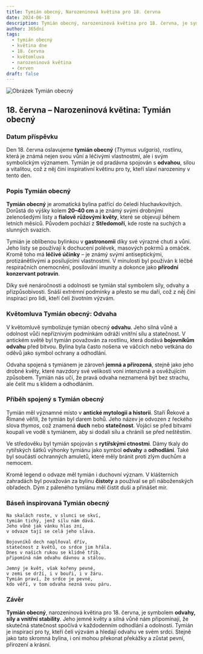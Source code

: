 ```yaml
---
title: Tymián obecný, Narozeninová květina pro 18. června
date: 2024-06-18
description: Tymián obecný, narozeninová květina pro 18. června, je symbolem Odvaha. Objevte její jedinečný význam, fascinující příběhy a poezii, která oslavuje její krásu.
author: 365dní
tags:
  - tymián obecný
  - květina dne
  - 18. června
  - květomluva
  - narozeninová květina
  - červen
draft: false
---
```


![Obrázek Tymián obecný](https://cdn.pixabay.com/photo/2020/05/07/12/57/thyme-5141399_640.jpg#center)


## 18. června – Narozeninová květina: Tymián obecný

### Datum příspěvku

Den 18. června oslavujeme **tymián obecný** (_Thymus vulgaris_), rostlinu, která je známá nejen svou vůní a léčivými vlastnostmi, ale i svým symbolickým významem. Tymián je od pradávna spojován s **odvahou**, silou a vitalitou, což z něj činí inspirativní květinu pro ty, kteří slaví narozeniny v tento den.

### Popis Tymián obecný

**Tymián obecný** je aromatická bylina patřící do čeledi hluchavkovitých. Dorůstá do výšky kolem **20–40 cm** a je známý svými drobnými zelenošedými listy a **fialově růžovými květy**, které se objevují během letních měsíců. Původem pochází z **Středomoří**, kde roste na suchých a slunných svazích.

Tymián je oblíbenou bylinkou v **gastronomii** díky své výrazné chuti a vůni. Jeho listy se používají k dochucení polévek, masových pokrmů a omáček. Kromě toho má **léčivé účinky** – je známý svými antiseptickými, protizánětlivými a posilujícími vlastnostmi. V minulosti byl používán k léčbě respiračních onemocnění, posilování imunity a dokonce jako **přírodní konzervant potravin**.

Díky své nenáročnosti a odolnosti se tymián stal symbolem síly, odvahy a přizpůsobivosti. Snáší extrémní podmínky a přesto se mu daří, což z něj činí inspiraci pro lidi, kteří čelí životním výzvám.

### Květomluva Tymián obecný: Odvaha

V květomluvě symbolizuje tymián obecný **odvahu**. Jeho silná vůně a odolnost vůči nepříznivým podmínkám odráží vnitřní sílu a statečnost. V antickém světě byl tymián považován za rostlinu, která dodává **bojovníkům odvahu** před bitvou. Bylina byla často nošena ve váčcích nebo vetkána do oděvů jako symbol ochrany a odhodlání.

Odvaha spojená s tymiánem je zároveň **jemná a přirozená**, stejně jako jeho drobné květy, které navzdory své velikosti voní intenzivně a osvěžujícím způsobem. Tymián nás učí, že pravá odvaha neznamená být bez strachu, ale čelit mu s klidem a odhodláním.

### Příběh spojený s Tymián obecný

Tymián měl významné místo v **antické mytologii a historii**. Staří Řekové a Římané věřili, že tymián byl darem bohů. Jeho název je odvozen z řeckého slova _thymos_, což znamená **duch** nebo **statečnost**. Vojáci se před bitvami koupali ve vodě s tymiánem, aby si dodali sílu a chránili se před neštěstím.

Ve středověku byl tymián spojován s **rytířskými ctnostmi**. Dámy tkaly do rytířských šátků výhonky tymiánu jako symbol **odvahy** a **odhodlání**. Také byl součástí ochranných amuletů, které měly bránit proti zlým duchům a nemocem.

Kromě legend o odvaze měl tymián i duchovní význam. V klášterních zahradách byl považován za bylinu **čistoty** a používal se při náboženských obřadech. Dým z páleného tymiánu měl čistit duši a přinášet mír.

### Báseň inspirovaná Tymián obecný

```
Na skalách roste, v slunci se skví,  
tymián tichý, jenž sílu nám dává.  
Jeho vůně jak vánku hlas zní,  
v odvaze tají se celá jeho sláva.  

Bojovníků dech naplňoval dřív,  
statečnost z květů, co srdce jim hřála.  
Dnes v našich rukou se klidně tříb,  
připomíná nám odvahu dávnou a stálou.  

Jemný je květ, však kořeny pevné,  
v zemi se drží, i v bouři, i v žáru.  
Tymián praví, že srdce je pevné,  
kdo věří, v tom odvaha nezná svou páru.  
```

### Závěr

**Tymián obecný**, narozeninová květina pro 18. června, je symbolem **odvahy, síly a vnitřní stability**. Jeho jemné květy a silná vůně nám připomínají, že skutečná statečnost spočívá v každodenním odhodlání a odolnosti. Tymián je inspirací pro ty, kteří čelí výzvám a hledají odvahu ve svém srdci. Stejně jako tato skromná bylina, i oni mohou překonat překážky a zůstat pevní, přirození a krásní.